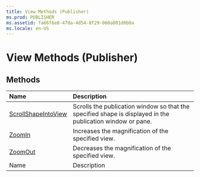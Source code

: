 ```yaml
---
title: View Methods (Publisher)
ms.prod: PUBLISHER
ms.assetid: fa66f6e8-47da-4d54-8f29-060a001d0b0a
ms.locale: en-US
---
```



# View Methods (Publisher)

## Methods



|**Name**|**Description**|
|:-----|:-----|
| [ScrollShapeIntoView](view.scrollshapeintoview-method-publisher.md)|Scrolls the publication window so that the specified shape is displayed in the publication window or pane.|
| [ZoomIn](view.zoomin-method-publisher.md)|Increases the magnification of the specified view.|
| [ZoomOut](view.zoomout-method-publisher.md)|Decreases the magnification of the specified view.|
|Name|Description|

